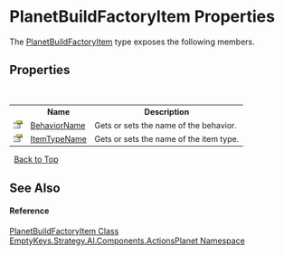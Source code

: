 # PlanetBuildFactoryItem Properties
 

The <a href="T_EmptyKeys_Strategy_AI_Components_ActionsPlanet_PlanetBuildFactoryItem">PlanetBuildFactoryItem</a> type exposes the following members.


## Properties
&nbsp;<table><tr><th></th><th>Name</th><th>Description</th></tr><tr><td>![Public property](media/pubproperty.gif "Public property")</td><td><a href="P_EmptyKeys_Strategy_AI_Components_ActionsPlanet_PlanetBuildFactoryItem_BehaviorName">BehaviorName</a></td><td>
Gets or sets the name of the behavior.</td></tr><tr><td>![Public property](media/pubproperty.gif "Public property")</td><td><a href="P_EmptyKeys_Strategy_AI_Components_ActionsPlanet_PlanetBuildFactoryItem_ItemTypeName">ItemTypeName</a></td><td>
Gets or sets the name of the item type.</td></tr></table>&nbsp;
<a href="#planetbuildfactoryitem-properties">Back to Top</a>

## See Also


#### Reference
<a href="T_EmptyKeys_Strategy_AI_Components_ActionsPlanet_PlanetBuildFactoryItem">PlanetBuildFactoryItem Class</a><br /><a href="N_EmptyKeys_Strategy_AI_Components_ActionsPlanet">EmptyKeys.Strategy.AI.Components.ActionsPlanet Namespace</a><br />